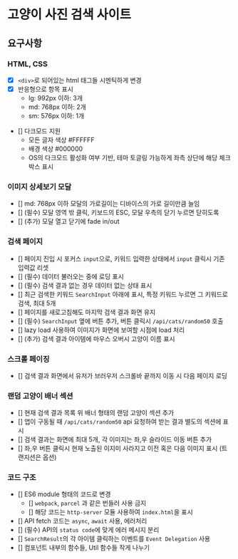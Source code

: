 # 고양이 사진 검색 사이트

## 요구사항

### HTML, CSS

- [x] `<div>`로 되어있는 html 태그들 시멘틱하게 변경
- [x] 반응형으로 항목 표시
  - lg: 992px 이하: 3개
  - md: 768px 이하: 2개
  - sm: 576px 이하: 1개
- [] 다크모드 지원
  - 모든 글자 색상 #FFFFFF
  - 배경 색상 #000000
  - OS의 다크모드 활성화 여부 기반, 테마 토글링 가능하게 좌측 상단에 해당 체크박스 표시

### 이미지 상세보기 모달

- [] md: 768px 이하 모달의 가로길이는 디바이스의 가로 길이만큼 늘임
- [] (필수) 모달 영역 밖 클릭, 키보드의 ESC, 모달 우측의 닫기 누르면 닫히도록
- [] (추가) 모달 열고 닫기에 fade in/out

### 검색 페이지

- [] 페이지 진입 시 포커스 `input`으로, 키워드 입력한 상태에서 `input` 클릭시 기존 입력값 리셋
- [] (필수) 데이터 불러오는 중에 로딩 표시
- [] (필수) 검색 결과 없는 경우 데이터 없는 상태 표시
- [] 최근 검색한 키워드 `SearchInput` 아래에 표시, 특정 키워드 누르면 그 키워드로 검색, 최대 5개
- [] 페이지를 새로고침해도 마지막 검색 결과 화면 유지
- [] (필수) `SearchInput` 옆에 버튼 추가, 버튼 클릭시 `/api/cats/random50` 호출
- [] lazy load 사용하여 이미지가 화면에 보여할 시점에 load 처리
- [] (추가) 검색 결과 아이템에 마우스 오버시 고양이 이름 표시

### 스크롤 페이징

- [] 검색 결과 화면에서 유저가 브러우저 스크롤바 끝까지 이동 시 다음 페이지 로딩

### 랜덤 고양이 배너 섹션

- [] 현재 검색 결과 목록 위 배너 형태의 랜덤 고양이 섹션 추가
- [] 앱이 구동될 때 `/api/cats/random50` api 요청하여 받는 결과 별도의 섹션에 표시
- [] 검색 결과는 화면에 최대 5개, 각 이미지는 좌,우 슬라이드 이동 버튼 추가
- [] 좌,우 버튼 클릭시 현재 노출된 이지미 사라지고 이전 혹은 다음 이미지 표시 (트랜지션은 옵션)

### 코드 구조

- [] ES6 module 형태의 코드로 변경
  - [] `webpack`, `parcel` 과 같은 번들러 사용 금지
  - [] 해당 코드는 `http-server` 모듈 사용하여 `index.html`을 표시
- [] API fetch 코드는 `async`, `await` 사용, 에러처리
- [] (필수) API의 `status code`에 맞게 에러 메시지 분리
- [] `SearchResult`의 각 아이템 클릭하는 이벤트를 `Event Delegation` 사용
- [] 컴포넌트 내부의 함수들, Util 함수들 작게 나누기
